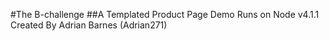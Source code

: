 #The B-challenge
##A Templated Product Page Demo
Runs on Node v4.1.1
Created By Adrian Barnes (Adrian271)
